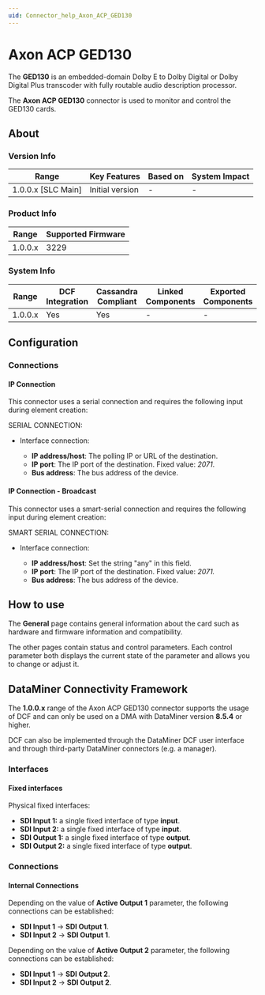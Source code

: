 ```yaml
---
uid: Connector_help_Axon_ACP_GED130
---
```


# Axon ACP GED130

The **GED130** is an embedded-domain Dolby E to Dolby Digital or Dolby Digital Plus transcoder with fully routable audio description processor.

The **Axon ACP GED130** connector is used to monitor and control the GED130 cards.

## About

### Version Info

| Range                | Key Features     | Based on     | System Impact     |
|----------------------|------------------|--------------|-------------------|
| 1.0.0.x [SLC Main]   | Initial version  | -            | -                 |

### Product Info

| Range     | Supported Firmware     |
|-----------|------------------------|
| 1.0.0.x   | 3229                   |

### System Info

| Range     | DCF Integration     | Cassandra Compliant     | Linked Components     | Exported Components     |
|-----------|---------------------|-------------------------|-----------------------|-------------------------|
| 1.0.0.x   | Yes                 | Yes                     | -                     | -                       |

## Configuration

### Connections

#### IP Connection

This connector uses a serial connection and requires the following input during element creation:

SERIAL CONNECTION:

- Interface connection:

  - **IP address/host**: The polling IP or URL of the destination.
  - **IP port**: The IP port of the destination. Fixed value: *2071*.
  - **Bus address**: The bus address of the device.

#### IP Connection - Broadcast

This connector uses a smart-serial connection and requires the following input during element creation:

SMART SERIAL CONNECTION:

- Interface connection:

  - **IP address/host**: Set the string "any" in this field.
  - **IP port**: The IP port of the destination. Fixed value: *2071.*
  - **Bus address**: The bus address of the device.

## How to use

The **General** page contains general information about the card such as hardware and firmware information and compatibility.

The other pages contain status and control parameters. Each control parameter both displays the current state of the parameter and allows you to change or adjust it.

## DataMiner Connectivity Framework

The **1.0.0.x** range of the Axon ACP GED130 connector supports the usage of DCF and can only be used on a DMA with DataMiner version **8.5.4** or higher.

DCF can also be implemented through the DataMiner DCF user interface and through third-party DataMiner connectors (e.g. a manager).

### Interfaces

#### Fixed interfaces

Physical fixed interfaces:

- **SDI Input 1:** a single fixed interface of type **input**.
- **SDI Input 2:** a single fixed interface of type **input**.
- **SDI Output 1:** a single fixed interface of type **output**.
- **SDI Output 2:** a single fixed interface of type **output**.

### Connections

#### Internal Connections

Depending on the value of **Active Output 1** parameter, the following connections can be established:

- **SDI Input 1** -\> **SDI Output 1**.
- **SDI Input 2** -\> **SDI Output 1**.

Depending on the value of **Active Output 2** parameter, the following connections can be established:

- **SDI Input 1** -\> **SDI Output 2**.
- **SDI Input 2** -\> **SDI Output 2**.
